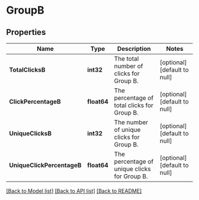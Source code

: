 # GroupB

## Properties
Name | Type | Description | Notes
------------ | ------------- | ------------- | -------------
**TotalClicksB** | **int32** | The total number of clicks for Group B. | [optional] [default to null]
**ClickPercentageB** | **float64** | The percentage of total clicks for Group B. | [optional] [default to null]
**UniqueClicksB** | **int32** | The number of unique clicks for Group B. | [optional] [default to null]
**UniqueClickPercentageB** | **float64** | The percentage of unique clicks for Group B. | [optional] [default to null]

[[Back to Model list]](../README.md#documentation-for-models) [[Back to API list]](../README.md#documentation-for-api-endpoints) [[Back to README]](../README.md)

